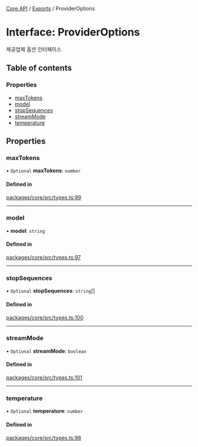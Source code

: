[Core API](../../) / [Exports](../modules) / ProviderOptions

# Interface: ProviderOptions

제공업체 옵션 인터페이스

## Table of contents

### Properties

- [maxTokens](ProviderOptions#maxtokens)
- [model](ProviderOptions#model)
- [stopSequences](ProviderOptions#stopsequences)
- [streamMode](ProviderOptions#streammode)
- [temperature](ProviderOptions#temperature)

## Properties

### maxTokens

• `Optional` **maxTokens**: `number`

#### Defined in

[packages/core/src/types.ts:99](https://github.com/woojubb/robota/blob/1202ed01072674e4ff6307d72c09a57873f8f949/packages/core/src/types.ts#L99)

___

### model

• **model**: `string`

#### Defined in

[packages/core/src/types.ts:97](https://github.com/woojubb/robota/blob/1202ed01072674e4ff6307d72c09a57873f8f949/packages/core/src/types.ts#L97)

___

### stopSequences

• `Optional` **stopSequences**: `string`[]

#### Defined in

[packages/core/src/types.ts:100](https://github.com/woojubb/robota/blob/1202ed01072674e4ff6307d72c09a57873f8f949/packages/core/src/types.ts#L100)

___

### streamMode

• `Optional` **streamMode**: `boolean`

#### Defined in

[packages/core/src/types.ts:101](https://github.com/woojubb/robota/blob/1202ed01072674e4ff6307d72c09a57873f8f949/packages/core/src/types.ts#L101)

___

### temperature

• `Optional` **temperature**: `number`

#### Defined in

[packages/core/src/types.ts:98](https://github.com/woojubb/robota/blob/1202ed01072674e4ff6307d72c09a57873f8f949/packages/core/src/types.ts#L98)
